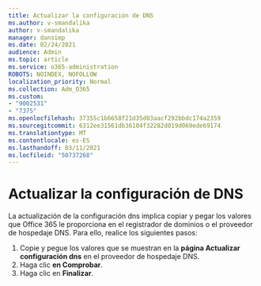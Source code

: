 ```yaml
---
title: Actualizar la configuración de DNS
ms.author: v-smandalika
author: v-smandalika
manager: dansimp
ms.date: 02/24/2021
audience: Admin
ms.topic: article
ms.service: o365-administration
ROBOTS: NOINDEX, NOFOLLOW
localization_priority: Normal
ms.collection: Adm_O365
ms.custom:
- "9002531"
- "7375"
ms.openlocfilehash: 37355c1b6658f21d35d03aacf292bbdc174a2359
ms.sourcegitcommit: 6312ee31561db36104f32282d019d069ede69174
ms.translationtype: MT
ms.contentlocale: es-ES
ms.lasthandoff: 03/11/2021
ms.locfileid: "50737268"
---
```

# <a name="update-dns-settings"></a>Actualizar la configuración de DNS

La actualización de la configuración dns implica copiar y pegar los valores que Office 365 le proporciona en el registrador de dominios o el proveedor de hospedaje DNS. Para ello, realice los siguientes pasos:

1. Copie y pegue los valores que se muestran en la **página Actualizar configuración dns** en el proveedor de hospedaje DNS.
2. Haga clic **en Comprobar**.
3. Haga clic en **Finalizar**.